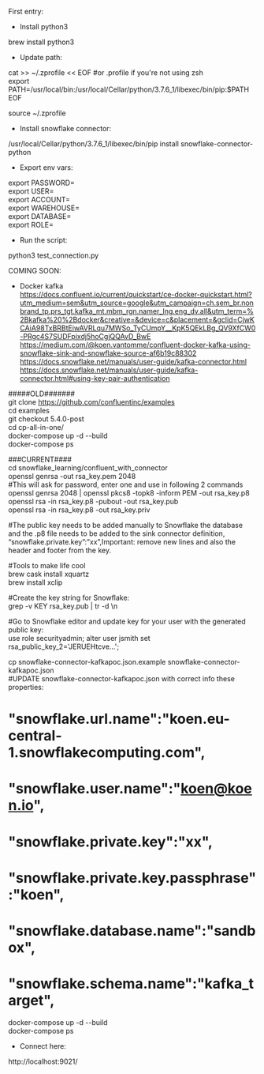 First entry:    
    
- Install python3    
    
brew install python3    
    
- Update path:    
    
cat >> ~/.zprofile << EOF  #or .profile if you're not using zsh    
export PATH=/usr/local/bin:/usr/local/Cellar/python/3.7.6_1/libexec/bin/pip:\$PATH    
EOF    
    
source ~/.zprofile    
    
- Install snowflake connector:    
    
/usr/local/Cellar/python/3.7.6_1/libexec/bin/pip install snowflake-connector-python    
    
- Export env vars:    
    
export PASSWORD=    
export USER=    
export ACCOUNT=    
export WAREHOUSE=    
export DATABASE=    
export ROLE=    
    
- Run the script:    
    
python3 test_connection.py    
    
    
COMING SOON:    
    
- Docker kafka    
https://docs.confluent.io/current/quickstart/ce-docker-quickstart.html?utm_medium=sem&utm_source=google&utm_campaign=ch.sem_br.nonbrand_tp.prs_tgt.kafka_mt.mbm_rgn.namer_lng.eng_dv.all&utm_term=%2Bkafka%20%2Bdocker&creative=&device=c&placement=&gclid=CjwKCAiA98TxBRBtEiwAVRLqu7MWSo_TyCUmpY__KpK5QEkLBg_QV9XfCW0-PRgc4S7SUDFpixdj5hoCgjQQAvD_BwE    
https://medium.com/@koen.vantomme/confluent-docker-kafka-using-snowflake-sink-and-snowflake-source-af6b19c88302    
https://docs.snowflake.net/manuals/user-guide/kafka-connector.html    
https://docs.snowflake.net/manuals/user-guide/kafka-connector.html#using-key-pair-authentication    
    
#####OLD#######    
git clone https://github.com/confluentinc/examples    
cd examples    
git checkout 5.4.0-post    
cd cp-all-in-one/    
docker-compose up -d --build    
docker-compose ps    
    
###CURRENT####    
cd snowflake_learning/confluent_with_connector    
openssl genrsa -out rsa_key.pem 2048    
#This will ask for password, enter one and use in following 2 commands    
openssl genrsa 2048 | openssl pkcs8 -topk8 -inform PEM -out rsa_key.p8    
openssl rsa -in rsa_key.p8 -pubout -out rsa_key.pub    
openssl rsa -in rsa_key.p8 -out rsa_key.priv    
    
#The public key needs to be added manually to Snowflake the database and the .p8 file needs to be added to the sink connector definition, “snowflake.private.key”:”xx”,Important: remove new lines and also the header and footer from the key.    
    
#Tools to make life cool  
brew cask install xquartz  
brew install xclip  
  
#Create the key string for Snowflake:  
grep -v KEY rsa_key.pub | tr -d \\n  
  
#Go to Snowflake editor and update key for your user with the generated public key:    
use role securityadmin;
alter user jsmith set rsa_public_key_2='JERUEHtcve…';    
    
cp snowflake-connector-kafkapoc.json.example snowflake-connector-kafkapoc.json  
#UPDATE snowflake-connector-kafkapoc.json with correct info these properties:    
#    "snowflake.url.name":"koen.eu-central-1.snowflakecomputing.com",    
#    "snowflake.user.name":"koen@koen.io",    
#    "snowflake.private.key":"xx",    
#    "snowflake.private.key.passphrase":"koen",    
#    "snowflake.database.name":"sandbox",    
#    "snowflake.schema.name":"kafka_target",    
docker-compose up -d --build    
docker-compose ps    
    
- Connect here:    
    
http://localhost:9021/    
